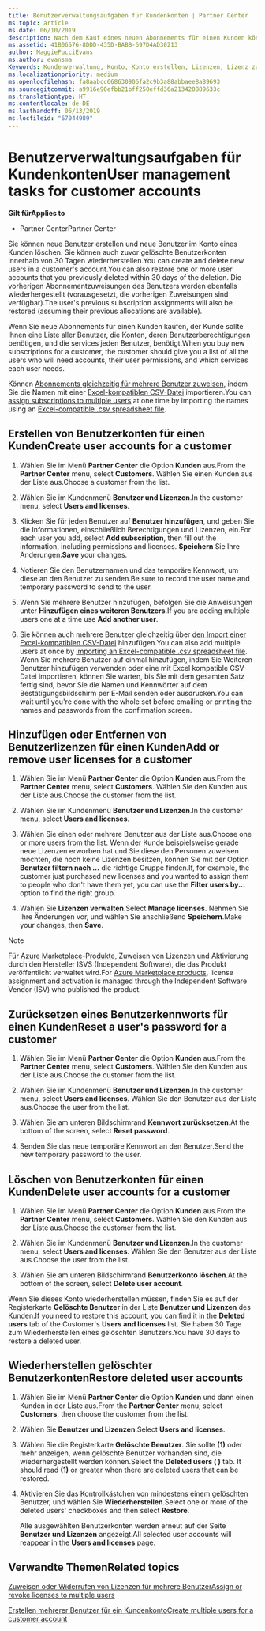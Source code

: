 ```yaml
---
title: Benutzerverwaltungsaufgaben für Kundenkonten | Partner Center
ms.topic: article
ms.date: 06/10/2019
description: Nach dem Kauf eines neuen Abonnements für einen Kunden können Sie bestimmten Benutzern Lizenzen zuweisen.
ms.assetid: 41B06576-8DDD-435D-BABB-697D4AD30213
author: MaggiePucciEvans
ms.author: evansma
Keywords: Kundenverwaltung, Konto, Konto erstellen, Lizenzen, Lizenz zuweisen Benutzerverwaltung, Kennwort, Kennwort zurücksetzen, Kennwort ändern
ms.localizationpriority: medium
ms.openlocfilehash: fa8aabcc668630906fa2c9b3a88abbaee8a89693
ms.sourcegitcommit: a9916e90efbb21bff250effd36a213420889633c
ms.translationtype: HT
ms.contentlocale: de-DE
ms.lasthandoff: 06/13/2019
ms.locfileid: "67044989"
---
```

# <a name="user-management-tasks-for-customer-accounts"></a><span data-ttu-id="74b9c-104">Benutzerverwaltungsaufgaben für Kundenkonten</span><span class="sxs-lookup"><span data-stu-id="74b9c-104">User management tasks for customer accounts</span></span>

<span data-ttu-id="74b9c-105">**Gilt für**</span><span class="sxs-lookup"><span data-stu-id="74b9c-105">**Applies to**</span></span>

-  <span data-ttu-id="74b9c-106">Partner Center</span><span class="sxs-lookup"><span data-stu-id="74b9c-106">Partner Center</span></span>

<span data-ttu-id="74b9c-107">Sie können neue Benutzer erstellen und neue Benutzer im Konto eines Kunden löschen. Sie können auch zuvor gelöschte Benutzerkonten innerhalb von 30 Tagen wiederherstellen.</span><span class="sxs-lookup"><span data-stu-id="74b9c-107">You can create and delete new users in a customer's account.You can also restore one or more user accounts that you previously deleted within 30 days of the deletion.</span></span> <span data-ttu-id="74b9c-108">Die vorherigen Abonnementzuweisungen des Benutzers werden ebenfalls wiederhergestellt (vorausgesetzt, die vorherigen Zuweisungen sind verfügbar).</span><span class="sxs-lookup"><span data-stu-id="74b9c-108">The user's previous subscription assignments will also be restored (assuming their previous allocations are available).</span></span>

<span data-ttu-id="74b9c-109">Wenn Sie neue Abonnements für einen Kunden kaufen, der Kunde sollte Ihnen eine Liste aller Benutzer, die Konten, deren Benutzerberechtigungen benötigen, und die services jeden Benutzer, benötigt.</span><span class="sxs-lookup"><span data-stu-id="74b9c-109">When you buy new subscriptions for a customer, the customer should give you a list of all the users who will need accounts, their user permissions, and which services each user needs.</span></span>  

<span data-ttu-id="74b9c-110">Können [Abonnements gleichzeitig für mehrere Benutzer zuweisen](bulk-license-provisioning-for-multiple-users.md), indem Sie die Namen mit einer [Excel-kompatiblen CSV-Datei](adding-multiple-users-to-a-customer-account.md) importieren.</span><span class="sxs-lookup"><span data-stu-id="74b9c-110">You can [assign subscriptions to multiple users](bulk-license-provisioning-for-multiple-users.md) at one time by importing the names using an [Excel-compatible .csv spreadsheet file](adding-multiple-users-to-a-customer-account.md).</span></span>

<a href="" id="createuseraccounts"></a>

## <a name="create-user-accounts-for-a-customer"></a><span data-ttu-id="74b9c-111">Erstellen von Benutzerkonten für einen Kunden</span><span class="sxs-lookup"><span data-stu-id="74b9c-111">Create user accounts for a customer</span></span>

1.  <span data-ttu-id="74b9c-112">Wählen Sie im Menü **Partner Center** die Option **Kunden** aus.</span><span class="sxs-lookup"><span data-stu-id="74b9c-112">From the **Partner Center** menu, select **Customers**.</span></span> <span data-ttu-id="74b9c-113">Wählen Sie einen Kunden aus der Liste aus.</span><span class="sxs-lookup"><span data-stu-id="74b9c-113">Choose a customer from the list.</span></span>

2.  <span data-ttu-id="74b9c-114">Wählen Sie im Kundenmenü **Benutzer und Lizenzen**.</span><span class="sxs-lookup"><span data-stu-id="74b9c-114">In the customer menu, select **Users and licenses**.</span></span>

3.  <span data-ttu-id="74b9c-115">Klicken Sie für jeden Benutzer auf **Benutzer hinzufügen**, und geben Sie die Informationen, einschließlich Berechtigungen und Lizenzen, ein.</span><span class="sxs-lookup"><span data-stu-id="74b9c-115">For each user you add, select **Add subscription**, then fill out the information, including permissions and licenses.</span></span> <span data-ttu-id="74b9c-116">**Speichern** Sie Ihre Änderungen.</span><span class="sxs-lookup"><span data-stu-id="74b9c-116">**Save** your changes.</span></span>

4.  <span data-ttu-id="74b9c-117">Notieren Sie den Benutzernamen und das temporäre Kennwort, um diese an den Benutzer zu senden.</span><span class="sxs-lookup"><span data-stu-id="74b9c-117">Be sure to record the user name and temporary password to send to the user.</span></span>

5.  <span data-ttu-id="74b9c-118">Wenn Sie mehrere Benutzer hinzufügen, befolgen Sie die Anweisungen unter **Hinzufügen eines weiteren Benutzers**.</span><span class="sxs-lookup"><span data-stu-id="74b9c-118">If you are adding multiple users one at a time use **Add another user**.</span></span>

6. <span data-ttu-id="74b9c-119">Sie können auch mehrere Benutzer gleichzeitig über [den Import einer Excel-kompatiblen CSV-Datei](adding-multiple-users-to-a-customer-account.md) hinzufügen.</span><span class="sxs-lookup"><span data-stu-id="74b9c-119">You can also add multiple users at once by [importing an Excel-compatible .csv spreadsheet file](adding-multiple-users-to-a-customer-account.md).</span></span> <span data-ttu-id="74b9c-120">Wenn Sie mehrere Benutzer auf einmal hinzufügen, indem Sie Weiteren Benutzer hinzufügen verwenden oder eine mit Excel kompatible CSV-Datei importieren, können Sie warten, bis Sie mit dem gesamten Satz fertig sind, bevor Sie die Namen und Kennwörter auf dem Bestätigungsbildschirm per E-Mail senden oder ausdrucken.</span><span class="sxs-lookup"><span data-stu-id="74b9c-120">You can wait until you're done with the whole set before emailing or printing the names and passwords from the confirmation screen.</span></span>

<a href="" id="userlicensing"></a>

## <a name="add-or-remove-user-licenses-for-a-customer"></a><span data-ttu-id="74b9c-121">Hinzufügen oder Entfernen von Benutzerlizenzen für einen Kunden</span><span class="sxs-lookup"><span data-stu-id="74b9c-121">Add or remove user licenses for a customer</span></span>

1.  <span data-ttu-id="74b9c-122">Wählen Sie im Menü **Partner Center** die Option **Kunden** aus.</span><span class="sxs-lookup"><span data-stu-id="74b9c-122">From the **Partner Center** menu, select **Customers**.</span></span> <span data-ttu-id="74b9c-123">Wählen Sie den Kunden aus der Liste aus.</span><span class="sxs-lookup"><span data-stu-id="74b9c-123">Choose the customer from the list.</span></span>

2.  <span data-ttu-id="74b9c-124">Wählen Sie im Kundenmenü **Benutzer und Lizenzen**.</span><span class="sxs-lookup"><span data-stu-id="74b9c-124">In the customer menu, select **Users and licenses**.</span></span>

3.  <span data-ttu-id="74b9c-125">Wählen Sie einen oder mehrere Benutzer aus der Liste aus.</span><span class="sxs-lookup"><span data-stu-id="74b9c-125">Choose one or more users from the list.</span></span> <span data-ttu-id="74b9c-126">Wenn der Kunde beispielsweise gerade neue Lizenzen erworben hat und Sie diese den Personen zuweisen möchten, die noch keine Lizenzen besitzen, können Sie mit der Option **Benutzer filtern nach …** die richtige Gruppe finden.</span><span class="sxs-lookup"><span data-stu-id="74b9c-126">If, for example, the customer just purchased new licenses and you wanted to assign them to people who don't have them yet, you can use the **Filter users by...** option to find the right group.</span></span>

4.  <span data-ttu-id="74b9c-127">Wählen Sie **Lizenzen verwalten**.</span><span class="sxs-lookup"><span data-stu-id="74b9c-127">Select **Manage licenses**.</span></span> <span data-ttu-id="74b9c-128">Nehmen Sie Ihre Änderungen vor, und wählen Sie anschließend **Speichern**.</span><span class="sxs-lookup"><span data-stu-id="74b9c-128">Make your changes, then **Save**.</span></span>

> [!NOTE]
> <span data-ttu-id="74b9c-129">Für [Azure Marketplace-Produkte](sell-marketplace-products.md), Zuweisen von Lizenzen und Aktivierung durch den Hersteller ISVS (Independent Software), die das Produkt veröffentlicht verwaltet wird.</span><span class="sxs-lookup"><span data-stu-id="74b9c-129">For [Azure Marketplace products](sell-marketplace-products.md), license assignment and activation is managed through the Independent Software Vendor (ISV) who published the product.</span></span>

<a href="" id="resetpassword"></a>

## <a name="reset-a-users-password-for-a-customer"></a><span data-ttu-id="74b9c-130">Zurücksetzen eines Benutzerkennworts für einen Kunden</span><span class="sxs-lookup"><span data-stu-id="74b9c-130">Reset a user's password for a customer</span></span>

1.  <span data-ttu-id="74b9c-131">Wählen Sie im Menü **Partner Center** die Option **Kunden** aus.</span><span class="sxs-lookup"><span data-stu-id="74b9c-131">From the **Partner Center** menu, select **Customers**.</span></span> <span data-ttu-id="74b9c-132">Wählen Sie den Kunden aus der Liste aus.</span><span class="sxs-lookup"><span data-stu-id="74b9c-132">Choose the customer from the list.</span></span>

2.  <span data-ttu-id="74b9c-133">Wählen Sie im Kundenmenü **Benutzer und Lizenzen**.</span><span class="sxs-lookup"><span data-stu-id="74b9c-133">In the customer menu, select **Users and licenses**.</span></span> <span data-ttu-id="74b9c-134">Wählen Sie den Benutzer aus der Liste aus.</span><span class="sxs-lookup"><span data-stu-id="74b9c-134">Choose the user from the list.</span></span>

3.  <span data-ttu-id="74b9c-135">Wählen Sie am unteren Bildschirmrand **Kennwort zurücksetzen**.</span><span class="sxs-lookup"><span data-stu-id="74b9c-135">At the bottom of the screen, select **Reset password**.</span></span> 

4.  <span data-ttu-id="74b9c-136">Senden Sie das neue temporäre Kennwort an den Benutzer.</span><span class="sxs-lookup"><span data-stu-id="74b9c-136">Send the new temporary password to the user.</span></span>

<a href="" id="deleteuseraccounts"></a>

## <a name="delete-user-accounts-for-a-customer"></a><span data-ttu-id="74b9c-137">Löschen von Benutzerkonten für einen Kunden</span><span class="sxs-lookup"><span data-stu-id="74b9c-137">Delete user accounts for a customer</span></span>

1.  <span data-ttu-id="74b9c-138">Wählen Sie im Menü **Partner Center** die Option **Kunden** aus.</span><span class="sxs-lookup"><span data-stu-id="74b9c-138">From the **Partner Center** menu, select **Customers**.</span></span> <span data-ttu-id="74b9c-139">Wählen Sie den Kunden aus der Liste aus.</span><span class="sxs-lookup"><span data-stu-id="74b9c-139">Choose the customer from the list.</span></span>

2.  <span data-ttu-id="74b9c-140">Wählen Sie im Kundenmenü **Benutzer und Lizenzen**.</span><span class="sxs-lookup"><span data-stu-id="74b9c-140">In the customer menu, select **Users and licenses**.</span></span> <span data-ttu-id="74b9c-141">Wählen Sie den Benutzer aus der Liste aus.</span><span class="sxs-lookup"><span data-stu-id="74b9c-141">Choose the user from the list.</span></span>

3.  <span data-ttu-id="74b9c-142">Wählen Sie am unteren Bildschirmrand **Benutzerkonto löschen**.</span><span class="sxs-lookup"><span data-stu-id="74b9c-142">At the bottom of the screen, select **Delete user account**.</span></span>

<span data-ttu-id="74b9c-143">Wenn Sie dieses Konto wiederherstellen müssen, finden Sie es auf der Registerkarte **Gelöschte Benutzer** in der Liste **Benutzer und Lizenzen** des Kunden.</span><span class="sxs-lookup"><span data-stu-id="74b9c-143">If you need to restore this account, you can find it in the **Deleted users** tab of the Customer's **Users and licenses** list.</span></span> <span data-ttu-id="74b9c-144">Sie haben 30 Tage zum Wiederherstellen eines gelöschten Benutzers.</span><span class="sxs-lookup"><span data-stu-id="74b9c-144">You have 30 days to restore a deleted user.</span></span>

<a href="" id="restoreuseraccounts"></a>

## <a name="restore-deleted-user-accounts"></a><span data-ttu-id="74b9c-145">Wiederherstellen gelöschter Benutzerkonten</span><span class="sxs-lookup"><span data-stu-id="74b9c-145">Restore deleted user accounts</span></span>

1.  <span data-ttu-id="74b9c-146">Wählen Sie im Menü **Partner Center** die Option **Kunden** und dann einen Kunden in der Liste aus.</span><span class="sxs-lookup"><span data-stu-id="74b9c-146">From the **Partner Center** menu, select **Customers**, then choose the customer from the list.</span></span>

2.  <span data-ttu-id="74b9c-147">Wählen Sie **Benutzer und Lizenzen**.</span><span class="sxs-lookup"><span data-stu-id="74b9c-147">Select **Users and licenses**.</span></span>

3.  <span data-ttu-id="74b9c-148">Wählen Sie die Registerkarte **Gelöschte Benutzer**. Sie sollte **(1)** oder mehr anzeigen, wenn gelöschte Benutzer vorhanden sind, die wiederhergestellt werden können.</span><span class="sxs-lookup"><span data-stu-id="74b9c-148">Select the **Deleted users ( )** tab. It should read **(1)** or greater when there are deleted users that can be restored.</span></span>

4.  <span data-ttu-id="74b9c-149">Aktivieren Sie das Kontrollkästchen von mindestens einem gelöschten Benutzer, und wählen Sie **Wiederherstellen**.</span><span class="sxs-lookup"><span data-stu-id="74b9c-149">Select one or more of the deleted users' checkboxes and then select **Restore**.</span></span>

    <span data-ttu-id="74b9c-150">Alle ausgewählten Benutzerkonten werden erneut auf der Seite **Benutzer und Lizenzen** angezeigt.</span><span class="sxs-lookup"><span data-stu-id="74b9c-150">All selected user accounts will reappear in the **Users and licenses** page.</span></span>

## <a name="related-topics"></a><span data-ttu-id="74b9c-151">Verwandte Themen</span><span class="sxs-lookup"><span data-stu-id="74b9c-151">Related topics</span></span>


[<span data-ttu-id="74b9c-152">Zuweisen oder Widerrufen von Lizenzen für mehrere Benutzer</span><span class="sxs-lookup"><span data-stu-id="74b9c-152">Assign or revoke licenses to multiple users</span></span>](bulk-license-provisioning-for-multiple-users.md)

[<span data-ttu-id="74b9c-153">Erstellen mehrerer Benutzer für ein Kundenkonto</span><span class="sxs-lookup"><span data-stu-id="74b9c-153">Create multiple users for a customer account</span></span>](adding-multiple-users-to-a-customer-account.md)